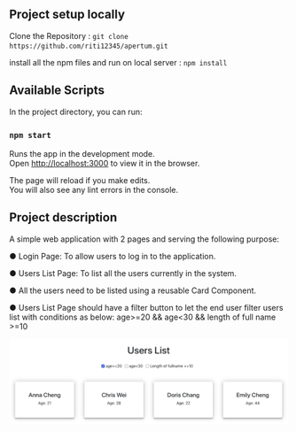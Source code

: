 ## Project setup locally
 
   Clone the Repository :
        `git clone https://github.com/riti12345/apertum.git`

   install all the npm files and run on local server :
    `npm install`

## Available Scripts

In the project directory, you can run:

### `npm start`

Runs the app in the development mode.<br />
Open [http://localhost:3000](http://localhost:3000) to view it in the browser.

The page will reload if you make edits.<br />
You will also see any lint errors in the console.

## Project description
 A simple web application with 2 pages and serving the following purpose:
 
● Login Page: To allow users to log in to the application.

● Users List Page: To list all the users currently in the system.

● All the users need to be listed using a reusable Card Component.

● Users List Page should have a filter button to let the end user filter users list with
conditions as below:
      age>=20 && age<30 && length of full name >=10
      
<img src="public/sort_1.png" />
